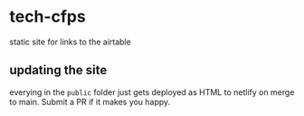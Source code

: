 # tech-cfps
static site for links to the airtable

## updating the site

everying in the `public` folder just gets deployed as HTML to netlify on merge to main. Submit a PR if it makes you happy.
